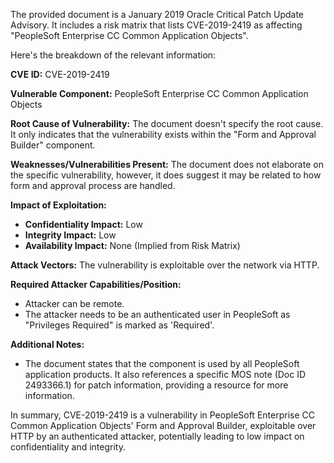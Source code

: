 The provided document is a January 2019 Oracle Critical Patch Update Advisory. It includes a risk matrix that lists CVE-2019-2419 as affecting "PeopleSoft Enterprise CC Common Application Objects".

Here's the breakdown of the relevant information:

**CVE ID:** CVE-2019-2419

**Vulnerable Component:** PeopleSoft Enterprise CC Common Application Objects

**Root Cause of Vulnerability:** The document doesn't specify the root cause. It only indicates that the vulnerability exists within the "Form and Approval Builder" component.

**Weaknesses/Vulnerabilities Present:** The document does not elaborate on the specific vulnerability, however, it does suggest it may be related to how form and approval process are handled.

**Impact of Exploitation:**
*   **Confidentiality Impact:** Low
*   **Integrity Impact:** Low
*   **Availability Impact:** None (Implied from Risk Matrix)

**Attack Vectors:** The vulnerability is exploitable over the network via HTTP.

**Required Attacker Capabilities/Position:**
*   Attacker can be remote.
*   The attacker needs to be an authenticated user in PeopleSoft as "Privileges Required" is marked as 'Required'.

**Additional Notes:**

*   The document states that the component is used by all PeopleSoft application products. It also references a specific MOS note (Doc ID 2493366.1) for patch information, providing a resource for more information.

In summary, CVE-2019-2419 is a vulnerability in PeopleSoft Enterprise CC Common Application Objects' Form and Approval Builder, exploitable over HTTP by an authenticated attacker, potentially leading to low impact on confidentiality and integrity.